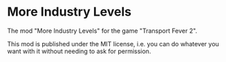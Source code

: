 # More Industry Levels

The mod "More Industry Levels" for the game "Transport Fever 2".

This mod is published under the MIT license, i.e. you can do whatever you want with it without needing to ask for permission.
